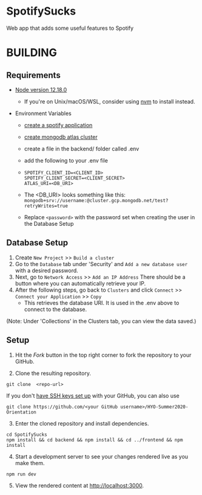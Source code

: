 # SpotifySucks
Web app that adds some useful features to Spotify

# BUILDING

## Requirements
- [Node version 12.18.0](https://nodejs.org/en/)
   - If you're on Unix/macOS/WSL, consider using [nvm](https://github.com/nvm-sh/nvm#about) to install instead.

- Environment Variables
   - [create a spotify application](https://developer.spotify.com/my-applications/)
   - [create mongodb atlas cluster](https://www.mongodb.com/cloud/atlas?utm_campaign=atlas_bc_mern&utm_source=medium&utm_medium=inf&utm_term=campaign_term&utm_content=campaign_content)
   
   - create a file in the backend/ folder called .env
   - add the following to your .env file
   - ``` 
     SPOTIFY_CLIENT_ID=<CLIENT_ID>
     SPOTIFY_CLIENT_SECRET=<CLIENT_SECRET>
     ATLAS_URI=<DB_URI>
     ```
   - The <DB_URI> looks something like this: ```mongodb+srv://username:```<password>```@cluster.gcp.mongodb.net/test?retryWrites=true```
   - Replace ```<password>``` with the password set when creating the user in the Database Setup

## Database Setup
1. Create ```New Project``` >> ```Build a cluster``` 
2. Go to the ```Database``` tab under 'Security' and ```Add a new database user``` with a desired password.
3. Next, go to ```Network Access``` >> ```Add an IP Address``` There should be a button where you can automatically retrieve your IP. 
4. After the following steps, go back to ```Clusters``` and click ```Connect``` >> ```Connect your Application``` >> ```Copy```
   - This retrieves the database URI. It is used in the .env above to connect to the database.

(Note: Under 'Collections' in the Clusters tab, you can view the data saved.)

## Setup

1. Hit the *Fork* button in the top right corner to fork the repository to your GitHub.

2. Clone the resulting repository.
```
git clone  <repo-url>
```

If you don't [have SSH keys set up](https://help.github.com/en/github/authenticating-to-github/generating-a-new-ssh-key-and-adding-it-to-the-ssh-agent) with your GitHub, you can also use
```
git clone https://github.com/<your GitHub username>/HYO-Summer2020-Orientation
```

3. Enter the cloned repository and install dependencies.
```
cd SpotifySucks
npm install && cd backend && npm install && cd ../frontend && npm install 
```

4. Start a development server to see your changes rendered live as you make them.
```
npm run dev
```

5. View the rendered content at [http://localhost:3000](http://localhost:3000).  
